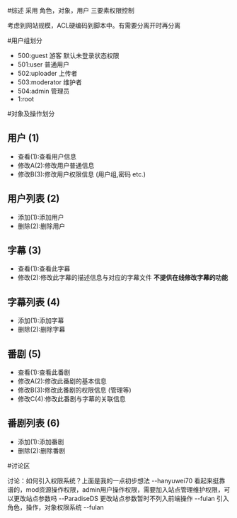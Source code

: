 #综述
采用 角色，对象，用户 三要素权限控制

考虑到网站规模，ACL硬编码到脚本中。有需要分离开时再分离

#用户组划分

* 500:guest 游客 默认未登录状态权限
* 501:user 普通用户
* 502:uploader 上传者
* 503:moderator 维护者
* 504:admin 管理员
* 1:root

#对象及操作划分

## 用户 (1)
* 查看(1):查看用户信息
* 修改A(2):修改用户普通信息
* 修改B(3):修改用户权限信息 (用户组,密码 etc.)

## 用户列表 (2)
* 添加(1):添加用户
* 删除(2):删除用户

## 字幕 (3)
* 查看(1):查看此字幕
* 修改(2):修改此字幕的描述信息与对应的字幕文件 **不提供在线修改字幕的功能**

## 字幕列表 (4)
* 添加(1):添加字幕
* 删除(2):删除字幕

## 番剧 (5)
* 查看(1):查看此番剧
* 修改A(2):修改此番剧的基本信息
* 修改B(3):修改此番剧的权限信息 (管理等)
* 修改C(4):修改此番剧与字幕的关联信息

## 番剧列表 (6)
* 添加(1):添加番剧
* 删除(2):删除番剧


#讨论区

讨论：如何引入权限系统？上面是我的一点初步想法 --hanyuwei70
	 看起来挺靠谱的，mod资源操作权限，admin用户操作权限，需要加入站点管理维护权限，可以更改站点参数吗 --ParadiseDS
	 更改站点参数暂时不列入前端操作 --fulan
	 引入角色，操作，对象权限系统  --fulan
